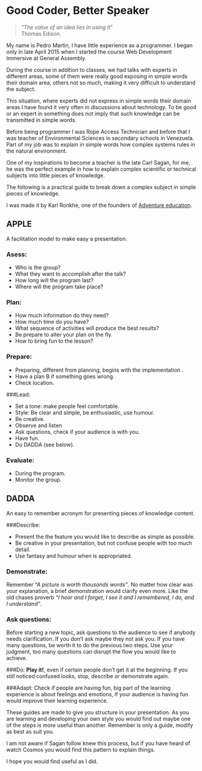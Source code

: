 # Good Coder, Better Speaker

> “*The value of an idea lies in using it*” <br>
> Thomas Edison.

My name is Pedro Martin, I have little experience as a programmer. I began only in late April 2015 when I started the course Web Development Immersive at General Assembly.

During the course in addition to classes, we had talks with experts in different areas, some of them were really good exposing in simple words their domain area, others not so much, making it very difficult to understand the subject.

This situation, where experts did not express in simple words their domain areas I have found it very often in discussions about technology. To be good or an  expert in something does not imply that such knowledge can be transmitted in simple words.

Before being programmer I was Rope Access Technician and before that I was teacher of Environmental Sciences in secondary schools in Venezuela. Part of my job was to explain in simple words how complex systems rules in the natural environment.

One of my inspirations to become a teacher is the late Carl Sagan, for me, he was the perfect example in how to explain complex scientific or technical subjects into little pieces of knowledge.

The following is a practical guide to break down a complex subject in simple pieces of knowledge.

I was made it by Karl Ronkhe, one of the founders of [Adventure education](https://en.wikipedia.org/wiki/Adventure_education).

## APPLE
A facilitation model to make easy a presentation.

### Asess:
* Who is the group?
* What they want to accomplish after the talk?
* How long will the program last?
* Where will the program take place?

### Plan:
* How much information do they need?
* How much time do you have?
* What sequence of activities will produce the best results?
* Be prepare to alter your plan on the fly.
* How to bring fun to the lesson?

### Prepare:
* Preparing, different from planning, begins with the implementation .
* Have a plan B if something goes wrong.
* Check location.

###Lead:
* Set a tone:  make people feel comfortable.
* Style: Be clear and simple, be enthusiastic, use humour.
* Be creative.
* Observe and listen
* Ask questions, check if your audience is with you.
* Have fun.
* Do DADDA (see below).

### Evaluate:
* During the program.
* Monitor the group.

## DADDA
An easy to remember acronym for presenting pieces of knowledge content.

###Describe:
* Present the the feature you would like to describe as simple as possible.
* Be creative in your presentation, but not confuse people with too much detail.
* Use fantasy and humour when is appropriated.


### Demonstrate:
Remember *“A picture is worth thousands words”*. No matter how clear was your explanation, a brief demonstration would clarify even more. Like the old chases proverb *“I hear and I forget, I see it and I remembered, I do, and I understand"*.

### Ask questions:
Before starting a new topic, ask questions to the audience to see if anybody needs clarification. If you don’t ask maybe they not ask you. If you have many questions, be worth it to do the previous two steps. Use your judgment, too many questions can disrupt the flow you would like to achieve.

###Do:
**Play it!**, even if certain people don’t get it at the beginning. If you still noticed confused looks, stop, describe or demonstrate again.

###Adapt:
Check if people are having fun, big part of the learning experience is about feelings and emotions, if your audience is having fun would improve their learning experience.

These guides are made to give  you structure in your presentation. As you are learning and developing your own style you would find out maybe one of the steps is more useful than another. Remember is only a guide, modify as best as suit you.

I am not aware if Sagan follow knew this process, but if you have heard of watch Cosmos you would find this pattern to explain things.

I hope you would find useful as I did.

